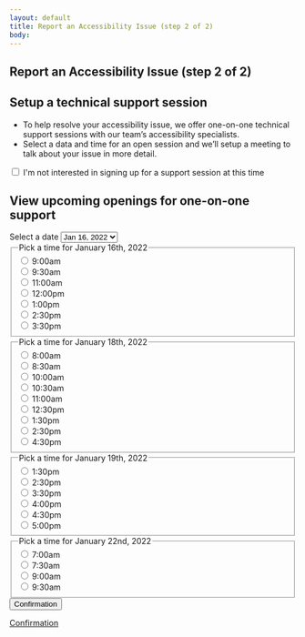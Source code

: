 ```yaml
---
layout: default
title: Report an Accessibility Issue (step 2 of 2)
body:
---
```


<main id="main-content">
  <div class="bg-base-lightest">
    <section class="grid-container usa-section">
      <div class="grid-row flex-justify-center">
        <div class="grid-col-12 tablet:grid-col-12 desktop:grid-col-12">
          <div class="
                bg-white
                padding-y-3 padding-x-5
                border border-base-lighter
              ">
            <h1 class="margin-bottom-0">Report an Accessibility Issue (step 2 of 2)</h1>
            <h2>Setup a technical support session</h2>
            <ul class="usa-list">
              <li>To help resolve your accessibility issue, we offer one-on-one technical support sessions with our team’s accessibility specialists.</li>
              <li>Select a data and time for an open session and we’ll setup a meeting to talk about your issue in more detail.</li>
            </ul>
            <div class="usa-checkbox margin-top-5">
              <input class="usa-checkbox__input" id="not-interested" type="checkbox" name="not-interested"
                value="not-interested"/>
              <label class="usa-checkbox__label" for="not-interested">I'm not interested in signing up for a support session at this time</label>
            </div>
            <div id="upcoming-openings">
              <h2 class="margin-top-5">View upcoming openings for one-on-one support</h2>
              <form id="dateForm" method="get" action="{{ '/confirmation' | url }}">
                <div id="tabbed-interface" class="height-mobile">
                  <label class="usa-label margin-top-0" for="tabs">Select a date</label>
                  <select class="usa-select" id="tabs">
                    <option disabled>Select a date</option>
                    <option value="Jan-16-2022">Jan 16, 2022</option>
                    <option value="Jan-18-2022">Jan 18, 2022</option>
                    <option value="Jan-19-2022">Jan 19, 2022</option>
                    <option value="Jan-22-2022">Jan 22, 2022</option>
                  </select>
                  <div id="Jan-16-2022" class="tab-content active">
                      <fieldset class="usa-fieldset flex">
                        <legend class="usa-legend">Pick a time for January 16th, 2022</legend>
                        <div class="usa-radio">
                          <input class="usa-radio__input usa-radio__input--tile" id="time-1" type="radio" name="day-1-time" value="9:00am"/>
                          <label class="usa-radio__label" for="time-1">9:00am</label>
                        </div>
                        <div class="usa-radio">
                          <input class="usa-radio__input usa-radio__input--tile" id="time-2" type="radio" name="day-1-time" value="9:30am" />
                          <label class="usa-radio__label" for="time-2">9:30am</label>
                        </div>
                        <div class="usa-radio">
                          <input class="usa-radio__input usa-radio__input--tile" id="time-3" type="radio" name="day-1-time" value="11:00am" />
                          <label class="usa-radio__label" for="time-3">11:00am</label>
                        </div>
                        <div class="usa-radio">
                          <input class="usa-radio__input usa-radio__input--tile" id="time-4" type="radio" name="day-1-time" value="12:00pm" />
                          <label class="usa-radio__label" for="time-4">12:00pm</label>
                        </div>
                        <div class="usa-radio">
                          <input class="usa-radio__input usa-radio__input--tile" id="time-5" type="radio" name="day-1-time" value="1:00pm" />
                          <label class="usa-radio__label" for="time-5">1:00pm</label>
                        </div>
                        <div class="usa-radio">
                          <input class="usa-radio__input usa-radio__input--tile" id="time-6" type="radio" name="day-1-time" value="2:30pm" />
                          <label class="usa-radio__label" for="time-6">2:30pm</label>
                        </div>
                        <div class="usa-radio">
                          <input class="usa-radio__input usa-radio__input--tile" id="time-7" type="radio" name="day-1-time" value="3:30pm" />
                          <label class="usa-radio__label" for="time-7">3:30pm</label>
                        </div>
                      </fieldset>
                  </div>
                  <div id="Jan-18-2022" class="tab-content">
                    <fieldset class="usa-fieldset flex">
                      <legend class="usa-legend">Pick a time for January 18th, 2022</legend>
                      <div class="usa-radio">
                        <input class="usa-radio__input usa-radio__input--tile" id="time-11" type="radio" name="day-2-time" value="8:00am" />
                        <label class="usa-radio__label" for="time-11">8:00am</label>
                      </div>
                      <div class="usa-radio">
                        <input class="usa-radio__input usa-radio__input--tile" id="time-12" type="radio" name="day-2-time" value="8:30am" />
                        <label class="usa-radio__label" for="time-12">8:30am</label>
                      </div>
                      <div class="usa-radio">
                        <input class="usa-radio__input usa-radio__input--tile" id="time-13" type="radio" name="day-2-time" value="10:00am" />
                        <label class="usa-radio__label" for="time-13">10:00am</label>
                      </div>
                      <div class="usa-radio">
                        <input class="usa-radio__input usa-radio__input--tile" id="time-14" type="radio" name="day-2-time" value="10:30am" />
                        <label class="usa-radio__label" for="time-14">10:30am</label>
                      </div>
                      <div class="usa-radio">
                        <input class="usa-radio__input usa-radio__input--tile" id="time-15" type="radio" name="day-2-time" value="11:00am" />
                        <label class="usa-radio__label" for="time-15">11:00am</label>
                      </div>
                      <div class="usa-radio">
                        <input class="usa-radio__input usa-radio__input--tile" id="time-16" type="radio" name="day-2-time" value="12:30pm" />
                        <label class="usa-radio__label" for="time-16">12:30pm</label>
                      </div>
                      <div class="usa-radio">
                        <input class="usa-radio__input usa-radio__input--tile" id="time-17" type="radio" name="day-2-time" value="1:30pm" />
                        <label class="usa-radio__label" for="time-17">1:30pm</label>
                      </div>
                      <div class="usa-radio">
                        <input class="usa-radio__input usa-radio__input--tile" id="time-18" type="radio" name="day-2-time" value="2:30pm" />
                        <label class="usa-radio__label" for="time-18">2:30pm</label>
                      </div>
                      <div class="usa-radio">
                        <input class="usa-radio__input usa-radio__input--tile" id="time-19" type="radio" name="day-2-time" value="4:30pm" />
                        <label class="usa-radio__label" for="time-19">4:30pm</label>
                      </div>
                    </fieldset>
                  </div>
                  <div id="Jan-19-2022" class="tab-content">
                    <fieldset class="usa-fieldset flex">
                      <legend class="usa-legend">Pick a time for January 19th, 2022</legend>
                      <div class="usa-radio">
                        <input class="usa-radio__input usa-radio__input--tile" id="time-20" type="radio" name="day-3-time" value="1:30pm" />
                        <label class="usa-radio__label" for="time-20">1:30pm</label>
                      </div>
                      <div class="usa-radio">
                        <input class="usa-radio__input usa-radio__input--tile" id="time-21" type="radio" name="day-3-time" value="2:30pm" />
                        <label class="usa-radio__label" for="time-21">2:30pm</label>
                      </div>
                      <div class="usa-radio">
                        <input class="usa-radio__input usa-radio__input--tile" id="time-22" type="radio" name="day-3-time" value="3:30pm" />
                        <label class="usa-radio__label" for="time-22">3:30pm</label>
                      </div>
                      <div class="usa-radio">
                        <input class="usa-radio__input usa-radio__input--tile" id="time-23" type="radio" name="day-3-time" value="4:00pm" />
                        <label class="usa-radio__label" for="time-23">4:00pm</label>
                      </div>
                      <div class="usa-radio">
                        <input class="usa-radio__input usa-radio__input--tile" id="time-24" type="radio" name="day-3-time" value="4:30pm" />
                        <label class="usa-radio__label" for="time-24">4:30pm</label>
                      </div>
                      <div class="usa-radio">
                        <input class="usa-radio__input usa-radio__input--tile" id="time-34" type="radio" name="day-3-time" value="5:00pm" />
                        <label class="usa-radio__label" for="time-34">5:00pm</label>
                      </div>
                    </fieldset>
                  </div>
                  <div id="Jan-22-2022" class="tab-content">
                    <fieldset class="usa-fieldset flex">
                      <legend class="usa-legend">Pick a time for January 22nd, 2022</legend>
                      <div class="usa-radio">
                        <input class="usa-radio__input usa-radio__input--tile" id="time-30" type="radio" name="day-4-time" value="7:00am" />
                        <label class="usa-radio__label" for="time-30">7:00am</label>
                      </div>
                      <div class="usa-radio">
                        <input class="usa-radio__input usa-radio__input--tile" id="time-31" type="radio" name="day-4-time" value="7:30am" />
                        <label class="usa-radio__label" for="time-31">7:30am</label>
                      </div>
                      <div class="usa-radio">
                        <input class="usa-radio__input usa-radio__input--tile" id="time-32" type="radio" name="day-4-time" value="9:00am" />
                        <label class="usa-radio__label" for="time-32">9:00am</label>
                      </div>
                      <div class="usa-radio">
                        <input class="usa-radio__input usa-radio__input--tile" id="time-33" type="radio" name="day-4-time" value="9:30am" />
                        <label class="usa-radio__label" for="time-33">9:30am</label>
                      </div>
                    </fieldset>
                  </div>
                </div>
                <button class="usa-button margin-y-4" id="save-info">Confirmation</a>
              </form>
            </div>
            <a id="confirmation-link" class="usa-button display-none margin-top-5 margin-bottom-4" href="{{ '/confirmation' | url }}">Confirmation</a>
          </div>
        </div>
      </div>
    </section>

  </div>
</main>

<script type="application/javascript">

  // Hide/show date content
  document.addEventListener('DOMContentLoaded', function() {
      document.querySelector('#not-interested').checked = false;
  });

  document.querySelector('#not-interested').addEventListener('change', function() {
      let section = document.querySelector('#upcoming-openings');
      let confirmation = document.querySelector('#confirmation-link');
      if(this.checked) {
          section.style.display = 'none';
          confirmation.style.display = 'inline-block';
      } else {
          section.style.display = 'block';
          confirmation.style.display = 'none';
      }
  });
  
  // Create faux tabs with select dropdown
  const tabs = document.querySelector('#tabs');
  const tabContents = document.querySelectorAll('.tab-content');

  if (document.querySelector('#tabs')) {
    tabs.addEventListener('change', () => {
      tabContents.forEach(tabContent => {
        tabContent.classList.remove('active');
        tabContent.blur();
      });
      const selectedTab = document.querySelector(`#${tabs.value}`);
      selectedTab.classList.add('active');
    });
  }

  // Get all the radio buttons
  const buttons = document.querySelectorAll('input[type="radio"]');

  // Add a click event listener to each button
  buttons.forEach(button => {
    button.addEventListener('click', () => {
      const lastButtonClicked = button.value;
      localStorage.setItem("time", lastButtonClicked);
      // When a button is clicked, deselect all buttons in the other groups
      buttons.forEach(otherButton => {
        if (otherButton !== button && otherButton.name !== button.name) {
          otherButton.checked = false;
        }
      });
    });
  });

  // Submit form
  document.querySelector('#dateForm').addEventListener('keypress', function(e) {
    if(e.target.tagName != 'BUTTON') {
      e.preventDefault();
    }  
  });

  const submitButton = document.getElementById("save-info");
  submitButton.addEventListener("click", saveDate);

  function saveDate() {
    // Get the form data and format day to be human-readable
    const day = document.querySelector('#tabs').value;
    const date = new Date(day);
    const formattedDay = date.toLocaleDateString('en-US', { month: 'long', day: 'numeric', year: 'numeric' });

    // Save the form data to local storage
    localStorage.setItem("formattedDay", formattedDay);
  }
</script>
